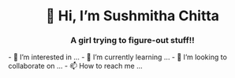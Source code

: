 <h1 align="center"> 👋 Hi, I’m Sushmitha Chitta </h1>
<h3 align="center"> A girl trying to figure-out stuff!!</h3>
- 👀 I’m interested in ...
- 🌱 I’m currently learning ...
- 💞️ I’m looking to collaborate on ...
- 📫 How to reach me ...

<!---
Sushmitha-Chitta/Sushmitha-Chitta is a ✨ special ✨ repository because its `README.md` (this file) appears on your GitHub profile.
You can click the Preview link to take a look at your changes.
--->

